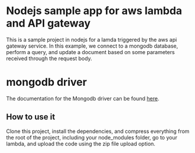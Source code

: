 # Nodejs sample app for aws lambda and API gateway

This is a sample project in nodejs for a lamda triggered by the aws api gateway service. In this example, we connect to a mongodb database, perform a query, and update a document based on some parameters received through the request body.


# mongodb driver

The documentation for the Mongodb driver can be found [here](https://www.mongodb.com/docs/drivers/node/current/).

## How to use it

Clone this project, install the dependencies, and compress everything from the root of the project, including your node_modules folder, go to your lambda, and upload the code using the zip file upload option.
